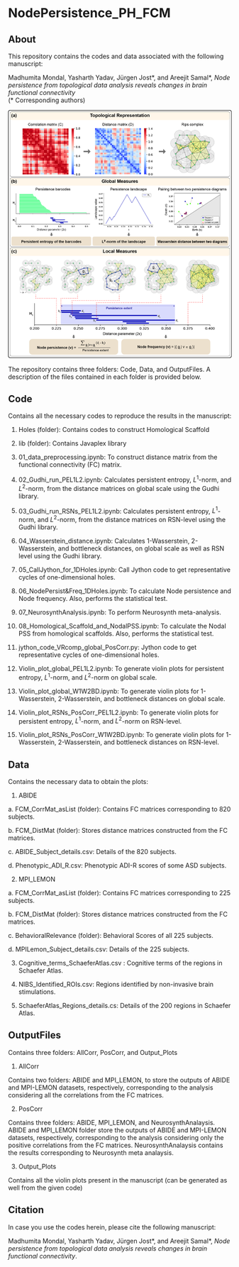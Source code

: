 # NodePersistence_PH_FCM

## About
This repository contains the codes and data associated with the following manuscript: <br>

Madhumita Mondal, Yasharth Yadav, Jürgen Jost*, and Areejit Samal*, <i>Node persistence from topological data analysis reveals changes in brain functional connectivity</i> <br>
(* Corresponding authors)
<br>

<img src="Schematic.jpg">

The repository contains three folders: Code, Data, and OutputFiles. A description of the files contained in each folder is provided below.

## Code
Contains all the necessary codes to reproduce the results in the manuscript:

1. Holes (folder): Contains codes to construct Homological Scaffold

2. lib (folder): Contains Javaplex library

3. 01_data_preprocessing.ipynb: To construct distance matrix from the functional connectivity (FC) matrix.

4. 02_Gudhi_run_PEL1L2.ipynb: Calculates persistent entropy, $L^1$-norm, and $L^2$-norm, from the distance matrices on global scale using the Gudhi library.

5. 03_Gudhi_run_RSNs_PEL1L2.ipynb: Calculates persistent entropy, $L^1$-norm, and $L^2$-norm, from the distance matrices on RSN-level using the Gudhi library.

6. 04_Wasserstein_distance.ipynb: Calculates 1-Wasserstein,  2-Wasserstein, and bottleneck distances, on global scale as well as RSN level using the Gudhi library.

7. 05_CallJython_for_1DHoles.ipynb: Call Jython code to get representative cycles of one-dimensional holes.

8. 06_NodePersist&Freq_1DHoles.ipynb: To calculate Node persistence and Node frequency. Also, performs the statistical test.

9. 07_NeurosynthAnalysis.ipynb: To perform Neurosynth meta-analysis.

10. 08_Homological_Scaffold_and_NodalPSS.ipynb: To calculate the Nodal PSS from homological scaffolds. Also, performs the statistical test.

11. jython_code_VRcomp_global_PosCorr.py: Jython code to get representative cycles of one-dimensional holes.

12. Violin_plot_global_PEL1L2.ipynb: To generate violin plots for persistent entropy, $L^1$-norm, and $L^2$-norm on global scale.

13. Violin_plot_global_W1W2BD.ipynb: To generate violin plots for 1-Wasserstein,  2-Wasserstein, and bottleneck distances on global scale.

14. Violin_plot_RSNs_PosCorr_PEL1L2.ipynb: To generate violin plots for persistent entropy, $L^1$-norm, and $L^2$-norm on RSN-level.

15. Violin_plot_RSNs_PosCorr_W1W2BD.ipynb: To generate violin plots for 1-Wasserstein, 2-Wasserstein, and bottleneck distances on RSN-level.


## Data
Contains the necessary data to obtain the plots:

1. ABIDE

a. FCM_CorrMat_asList (folder): Contains FC matrices corresponding to 820 subjects.

b. FCM_DistMat (folder): Stores distance matrices constructed from the FC matrices.

c. ABIDE_Subject_details.csv: Details of the 820 subjects.

d. Phenotypic_ADI_R.csv: Phenotypic ADI-R scores of some ASD subjects.

2. MPI_LEMON

a. FCM_CorrMat_asList (folder): Contains FC matrices corresponding to 225 subjects.

b. FCM_DistMat (folder): Stores distance matrices constructed from the FC matrices.

c. BehavioralRelevance (folder): Behavioral Scores of all 225 subjects.

d. MPILemon_Subject_details.csv: Details of the 225 subjects.

3. Cognitive_terms_SchaeferAtlas.csv : Cognitive terms of the regions in Schaefer Atlas.

4. NIBS_Identified_ROIs.csv: Regions identified by non-invasive brain stimulations.

5. SchaeferAtlas_Regions_details.cs: Details of the 200 regions in Schaefer Atlas.


## OutputFiles
Contains three folders: AllCorr, PosCorr, and Output_Plots

1. AllCorr

Contains two folders: ABIDE and MPI_LEMON, to store the outputs of ABIDE and MPI-LEMON datasets, respectively, corresponding to the analysis considering all the correlations from the FC matrices.

2. PosCorr

Contains three folders: ABIDE, MPI_LEMON, and NeurosynthAnalaysis. 
ABIDE and MPI_LEMON folder store the outputs of ABIDE and MPI-LEMON datasets, respectively, corresponding to the analysis considering only the positive correlations from the FC matrices.
NeurosynthAnalaysis contains the results corresponding to Neurosynth meta analaysis.

3. Output_Plots

Contains all the violin plots present in the manuscript (can be generated as well from the given code)


## Citation
In case you use the codes herein, please cite the following manuscript:

Madhumita Mondal, Yasharth Yadav, Jürgen Jost*, and Areejit Samal*, <i>Node persistence from topological data analysis reveals changes in brain functional connectivity</i>.
